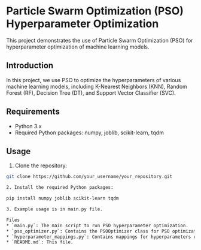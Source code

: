 # Particle Swarm Optimization (PSO) Hyperparameter Optimization

This project demonstrates the use of Particle Swarm Optimization (PSO) for hyperparameter optimization of machine learning models.

## Introduction

In this project, we use PSO to optimize the hyperparameters of various machine learning models, including K-Nearest Neighbors (KNN), Random Forest (RF), Decision Tree (DT), and Support Vector Classifier (SVC).

## Requirements

- Python 3.x
- Required Python packages: numpy, joblib, scikit-learn, tqdm

## Usage

1. Clone the repository:

```bash
git clone https://github.com/your_username/your_repository.git

2. Install the required Python packages:

pip install numpy joblib scikit-learn tqdm

3. Example usage is in main.py file.

Files
* `main.py`: The main script to run PSO hyperparameter optimization.
* `pso_optimizer.py`: Contains the PSOOptimizer class for PSO optimization.
* `hyperparameter_mappings.py`: Contains mappings for hyperparameters used in different machine learning models.
* `README.md`: This file.
